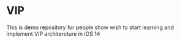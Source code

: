# VIP

This is demo repository for people show wish to start learning and implement VIP architercture in iOS 14
